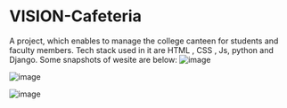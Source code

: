 # VISION-Cafeteria
A project, which enables to manage the college canteen for students and faculty members. Tech stack used in it are HTML , CSS , Js, python and Django.
Some snapshots of wesite are below:
![image](https://github.com/user-attachments/assets/9a18ab75-655e-48dd-9092-0640fe6ee45c)
      
![image](https://github.com/user-attachments/assets/17f72553-bb4b-447c-9ae0-29c7d45f0218)

![image](https://github.com/user-attachments/assets/fe1fcab1-957a-44e2-8311-6f5506f40960)





